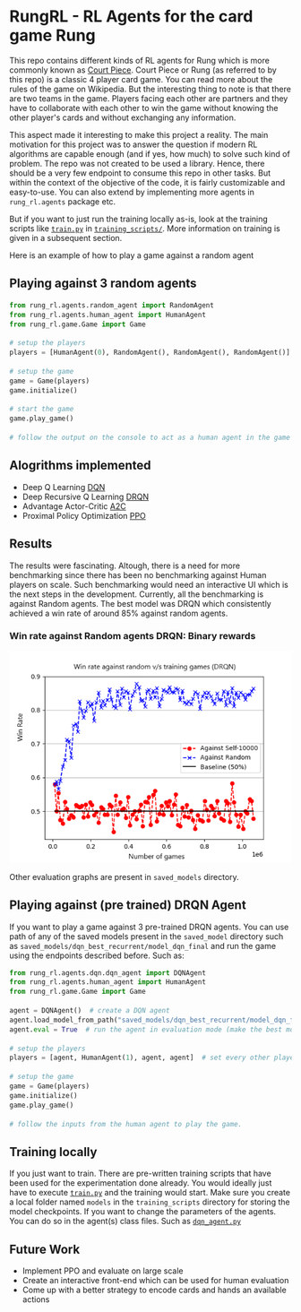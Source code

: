 # RungRL - RL Agents for the card game Rung 

This repo contains different kinds of RL agents for Rung which is more commonly known as
[Court Piece](https://en.wikipedia.org/wiki/Court_piece). Court Piece or Rung (as referred to by this repo) is a classic
4 player card game. You can read more about the rules of the game on Wikipedia. But the interesting thing to note is
that there are two teams in the game. Players facing each other are partners and they have to collaborate with each
other to win the game without knowing the other player's cards and without exchanging any information.

This aspect made it interesting to make this project a reality. The main motivation for this project was to answer the
question if modern RL algorithms are capable enough (and if yes, how much) to solve such kind of problem. The repo was
not created to be used a library. Hence, there should be a very few endpoint to consume this repo in other tasks. But
within the context of the objective of the code, it is fairly customizable and easy-to-use. You can also extend by
implementing more agents in `rung_rl.agents` package etc.

But if you want to just run the training locally as-is, look at the training scripts like
[`train.py`](training_scripts/train_dqn.py) in [`training_scripts/`](training_scripts). More information on training is
given in a subsequent section.

Here is an example of how to play a game against a random agent

## Playing against 3 random agents

```python
from rung_rl.agents.random_agent import RandomAgent
from rung_rl.agents.human_agent import HumanAgent
from rung_rl.game.Game import Game

# setup the players
players = [HumanAgent(0), RandomAgent(), RandomAgent(), RandomAgent()]

# setup the game
game = Game(players)
game.initialize()

# start the game
game.play_game()

# follow the output on the console to act as a human agent in the game to play
```

## Alogrithms implemented

* Deep Q Learning [DQN](rung_rl/agents/dqn/dqn_agent.py)
* Deep Recursive Q Learning [DRQN](rung_rl/agents/dqn/dqn_agent.py)
* Advantage Actor-Critic [A2C](rung_rl/agents/a2c/a2c_agent.py)
* Proximal Policy Optimization [PPO](rung_rl/agents/ppo/ppo_agent.py)

## Results

The results were fascinating. Altough, there is a need for more benchmarking since there has been no benchmarking
against Human players on scale. Such benchmarking would need an interactive UI which is the next steps in the
development. Currently, all the benchmarking is against Random agents. The best model was DRQN which consistently
achieved a win rate of around 85% against random agents.

### Win rate against Random agents DRQN: Binary rewards

![](saved_graphs/drqn_binary.png)

Other evaluation graphs are present in `saved_models` directory.

## Playing against (pre trained) DRQN Agent

If you want to play a game against 3 pre-trained DRQN agents. You can use path of any of the saved models present in
the `saved_model` directory such as `saved_models/dqn_best_recurrent/model_dqn_final`
and run the game using the endpoints described before. Such as:

```python
from rung_rl.agents.dqn.dqn_agent import DQNAgent
from rung_rl.agents.human_agent import HumanAgent
from rung_rl.game.Game import Game

agent = DQNAgent()  # create a DQN agent
agent.load_model_from_path("saved_models/dqn_best_recurrent/model_dqn_final")  # load the pre-trained model 
agent.eval = True  # run the agent in evaluation mode (make the best moves)

# setup the players
players = [agent, HumanAgent(1), agent, agent]  # set every other player to the loaded DQN agent

# setup the game
game = Game(players)
game.initialize()
game.play_game()

# follow the inputs from the human agent to play the game. 

```

## Training locally

If you just want to train. There are pre-written training scripts that have been used for the experimentation done
already. You would ideally just have to execute [`train.py`](training_scripts/train_dqn.py) and the training would start.
Make sure you create a local folder named `models` in the `training_scripts` directory for storing the model
checkpoints. If you want to change the parameters of the agents. You can do so in the agent(s) class files. Such as
[`dqn_agent.py`](rung_rl/agents/dqn/dqn_agent.py)

## Future Work

* Implement PPO and evaluate on large scale
* Create an interactive front-end which can be used for human evaluation
* Come up with a better strategy to encode cards and hands an available actions

```